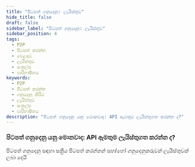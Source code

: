 ```yaml
---
title: "පිටපත් ගනුදෙනු: ලැයිස්තුව"
hide_title: false
draft: false
sidebar_label: "පිටපත් ගනුදෙනු: ලැයිස්තුව"
sidebar_position: 4
tags:
  - P2P
  - පිටපත් කරන්න
  - වෙළඳාම
  - ලැයිස්තුව
  - සංකල්ප
  - පාරිභාෂිතය
keywords:
  - P2P
  - පිටපත් කරන්න
  - ගනුදෙනු කිරීම
  - ලැයිස්තුව
  - සංකල්ප
  - පාරිභාෂිතය
description: "පිටපත් ගනුදෙනු යනු මොනවාද: API ඇමතුම ලැයිස්තුගත කරන්න ද?"
---
```


### පිටපත් ගනුදෙනු යනු මොනවාද: API ඇමතුම ලැයිස්තුගත කරන්න ද?

පිටපත් ගනුදෙනු සඳහා සක්‍රීය පිටපත් කරන්නන් සහ/හෝ ගනුදෙනුකරුවන් ලැයිස්තුවක් ලබා දෙයි
